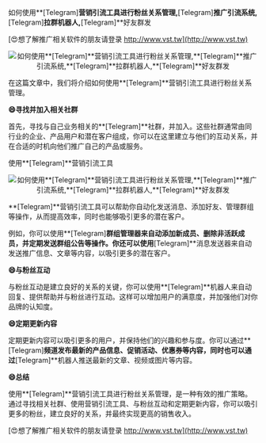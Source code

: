 如何使用**[Telegram]**营销引流工具进行粉丝关系管理,**[Telegram]**推广引流系统,**[Telegram]**拉群机器人,**[Telegram]**好友群发

[😍想了解推广相关软件的朋友请登录 http://www.vst.tw](http://www.vst.tw)

 <center><img src="https://vst.tw/MP4/tuiguang/png/5.png" alt="如何使用**[Telegram]**营销引流工具进行粉丝关系管理,**[Telegram]**推广引流系统,**[Telegram]**拉群机器人,**[Telegram]**好友群发"></center>

在这篇文章中，我们将介绍如何使用**[Telegram]**营销引流工具进行粉丝关系管理。

**😄寻找并加入相关社群**

首先，寻找与自己业务相关的**[Telegram]**社群，并加入。这些社群通常由同行业的企业、产品用户和潜在客户组成，你可以在这里建立与他们的互动关系，并在合适的时机向他们推广自己的产品或服务。

使用**[Telegram]**营销引流工具

 <center><img src="https://vst.tw/MP4/tuiguang/png/8.png" alt="如何使用**[Telegram]**营销引流工具进行粉丝关系管理,**[Telegram]**推广引流系统,**[Telegram]**拉群机器人,**[Telegram]**好友群发"></center>

**[Telegram]**营销引流工具可以帮助你自动化发送消息、添加好友、管理群组等操作，从而提高效率，同时也能够吸引更多的潜在客户。

例如，你可以使用**[Telegram]**群组管理器来自动添加新成员、删除非活跃成员，并定期发送群组公告等操作。你还可以使用**[Telegram]**消息发送器来自动发送推广信息、文章等内容，以吸引更多的潜在客户。

**😄与粉丝互动**

与粉丝互动是建立良好的关系的关键，你可以使用**[Telegram]**机器人来自动回复、提供帮助并与粉丝进行互动。这样可以增加用户的满意度，并加强他们对你品牌的认知度。

**😄定期更新内容**

定期更新内容可以吸引更多的用户，并保持他们的兴趣和参与度。你可以通过**[Telegram]**频道发布最新的产品信息、促销活动、优惠券等内容，同时也可以通过**[Telegram]**机器人推送最新的文章、视频或图片等内容。

**😄总结**

使用**[Telegram]**营销引流工具进行粉丝关系管理，是一种有效的推广策略。通过寻找相关社群、使用营销引流工具、与粉丝互动和定期更新内容，你可以吸引更多的粉丝，建立良好的关系，并最终实现更高的销售收入。

[😍想了解推广相关软件的朋友请登录 http://www.vst.tw](http://www.vst.tw)




